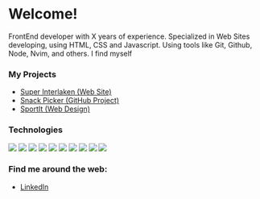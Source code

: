 # Welcome!
FrontEnd developer with X years of experience. Specialized in Web Sites developing, using HTML, CSS and Javascript. Using tools like Git, Github, Node, Nvim, and others. I find myself 

### My Projects
- [Super Interlaken (Web Site)](https://superinterlaken.com/)
- [Snack Picker (GitHub Project)](https://github.com/javier-pignataro/snack-picker)
- [SportIt (Web Design)](https://github.com/javier-pignataro/sportit-project)

### Technologies
![](https://img.shields.io/badge/JavaScript-323330?style=for-the-badge&logo=javascript&logoColor=F7DF1E)
![](https://img.shields.io/badge/HTML5-E34F26?style=for-the-badge&logo=html5&logoColor=white)
![](https://img.shields.io/badge/CSS3-1572B6?style=for-the-badge&logo=css3&logoColor=white)
![](https://img.shields.io/badge/GIT-E44C30?style=for-the-badge&logo=git&logoColor=white)
![](https://img.shields.io/badge/MySQL-005C84?style=for-the-badge&logo=mysql&logoColor=white)
![](https://img.shields.io/badge/Jest-C21325?style=for-the-badge&logo=jest&logoColor=white)
![](https://img.shields.io/badge/Junit5-25A162?style=for-the-badge&logo=junit5&logoColor=white)
![](https://img.shields.io/badge/NeoVim-%2357A143.svg?&style=for-the-badge&logo=neovim&logoColor=white)
![](https://img.shields.io/badge/Notion-000000?style=for-the-badge&logo=notion&logoColor=white)
![](https://img.shields.io/badge/Obsidian-483699?style=for-the-badge&logo=Obsidian&logoColor=white)

### Find me around the web:
- [LinkedIn](https://www.linkedin.com/in/javier-gonzalo-pignataro-8689971a0/)

